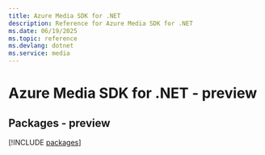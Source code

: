 ```yaml
---
title: Azure Media SDK for .NET
description: Reference for Azure Media SDK for .NET
ms.date: 06/19/2025
ms.topic: reference
ms.devlang: dotnet
ms.service: media
---
```

# Azure Media SDK for .NET - preview
## Packages - preview
[!INCLUDE [packages](media-index.md)]